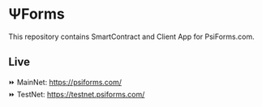 # ΨForms

This repository contains SmartContract and Client App for PsiForms.com.

## Live

⏩ MainNet: https://psiforms.com/ <br>
⏩ TestNet: https://testnet.psiforms.com/